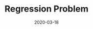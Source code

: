 ---
layout: post
is_post: on
post_url : "https://hackmd.io/@machine-learning/HJsGZfx88"
title:  "Regression Problem"
date:  2020-03-18
keywords: ""
categories: [machine-learning]
tags: [Coursera, Notes, Linear-Regression, One-Variable, Multiple-Variables, Feature-Normalization, Gradient-Descent, Normal-Equation]
icon: fa-code
---